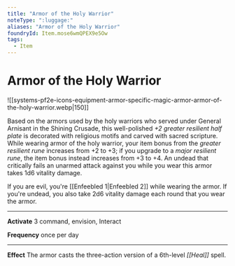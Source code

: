 ```yaml
---
title: "Armor of the Holy Warrior"
noteType: ":luggage:"
aliases: "Armor of the Holy Warrior"
foundryId: Item.mose6wmQPEX9e5Ow
tags:
  - Item
---
```


# Armor of the Holy Warrior
![[systems-pf2e-icons-equipment-armor-specific-magic-armor-armor-of-the-holy-warrior.webp|150]]

Based on the armors used by the holy warriors who served under General Arnisant in the Shining Crusade, this well-polished _+2 greater resilient half plate_ is decorated with religious motifs and carved with sacred scripture. While wearing armor of the holy warrior, your item bonus from the _greater resilient rune_ increases from +2 to +3; if you upgrade to a _major resilient rune_, the item bonus instead increases from +3 to +4. An undead that critically fails an unarmed attack against you while you wear this armor takes 1d6 vitality damage.

If you are evil, you're [[Enfeebled 1|Enfeebled 2]] while wearing the armor. If you're undead, you also take 2d6 vitality damage each round that you wear the armor.

* * *

**Activate** 3 command, envision, Interact

**Frequency** once per day

* * *

**Effect** The armor casts the three-action version of a 6th-level _[[Heal]]_ spell.
